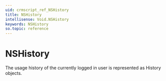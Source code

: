 ```yaml
---
uid: crmscript_ref_NSHistory
title: NSHistory
intellisense: Void.NSHistory
keywords: NSHistory
so.topic: reference
---
```


# NSHistory

The usage history of the currently logged in user is represented as History objects.
